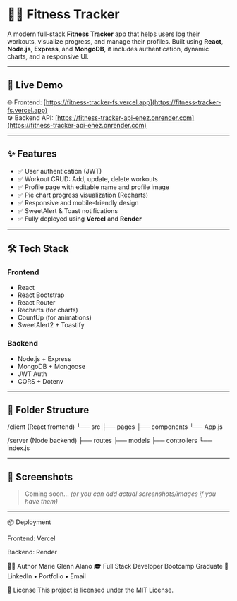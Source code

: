 # 🏋️‍♀️ Fitness Tracker

A modern full-stack **Fitness Tracker** app that helps users log their workouts, visualize progress, and manage their profiles. Built using **React**, **Node.js**, **Express**, and **MongoDB**, it includes authentication, dynamic charts, and a responsive UI.

---

## 🚀 Live Demo

🌐 Frontend: [https://fitness-tracker-fs.vercel.app](https://fitness-tracker-fs.vercel.app)  
⚙️ Backend API: [https://fitness-tracker-api-enez.onrender.com](https://fitness-tracker-api-enez.onrender.com)

---

## ✨ Features

- ✅ User authentication (JWT)
- ✅ Workout CRUD: Add, update, delete workouts
- ✅ Profile page with editable name and profile image
- ✅ Pie chart progress visualization (Recharts)
- ✅ Responsive and mobile-friendly design
- ✅ SweetAlert & Toast notifications
- ✅ Fully deployed using **Vercel** and **Render**

---

## 🛠️ Tech Stack

### Frontend
- React
- React Bootstrap
- React Router
- Recharts (for charts)
- CountUp (for animations)
- SweetAlert2 + Toastify

### Backend
- Node.js + Express
- MongoDB + Mongoose
- JWT Auth
- CORS + Dotenv

---

## 📁 Folder Structure
/client (React frontend)
└── src
├── pages
├── components
└── App.js

/server (Node backend)
├── routes
├── models
├── controllers
└── index.js

---

## 📸 Screenshots

> Coming soon... *(or you can add actual screenshots/images if you have them)*

---

📦 Deployment

Frontend: Vercel

Backend: Render

🙋‍♀️ Author
Marie Glenn Alano
🎓 Full Stack Developer Bootcamp Graduate
🔗 LinkedIn • Portfolio • Email

📄 License
This project is licensed under the MIT License.


